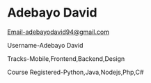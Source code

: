 # Adebayo David

Email-adebayodavid94@gmail.com

Username-Adebayo David

Tracks-Mobile,Frontend,Backend,Design

Course Registered-Python,Java,Nodejs,Php,C#
